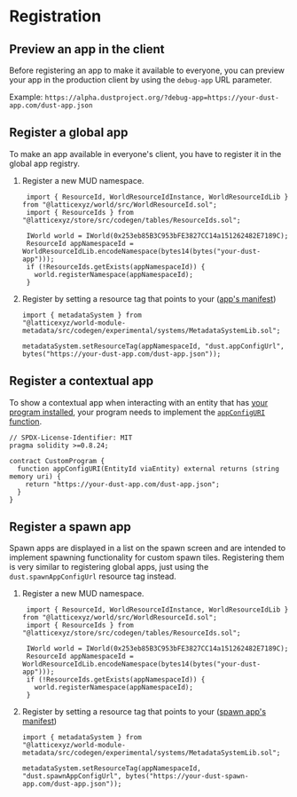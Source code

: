 # Registration

## Preview an app in the client

Before registering an app to make it available to everyone, you can preview your app in the production client by using the `debug-app` URL parameter.

Example: `https://alpha.dustproject.org/?debug-app=https://your-dust-app.com/dust-app.json`

## Register a global app

To make an app available in everyone's client, you have to register it in the global app registry.

1. Register a new MUD namespace.

   ```solidity
    import { ResourceId, WorldResourceIdInstance, WorldResourceIdLib } from "@latticexyz/world/src/WorldResourceId.sol";
    import { ResourceIds } from "@latticexyz/store/src/codegen/tables/ResourceIds.sol";

    IWorld world = IWorld(0x253eb85B3C953bFE3827CC14a151262482E7189C);
    ResourceId appNamespaceId = WorldResourceIdLib.encodeNamespace(bytes14(bytes("your-dust-app")));
    if (!ResourceIds.getExists(appNamespaceId)) {
      world.registerNamespace(appNamespaceId);
    }
   ```

2. Register by setting a resource tag that points to your ([app's manifest](https://esm.sh/pr/dustproject/dust/dustkit@d9cb17b/json-schemas/app-config.json))

   ```solidity
   import { metadataSystem } from
   "@latticexyz/world-module-metadata/src/codegen/experimental/systems/MetadataSystemLib.sol";

   metadataSystem.setResourceTag(appNamespaceId, "dust.appConfigUrl", bytes("https://your-dust-app.com/dust-app.json"));
   ```

## Register a contextual app

To show a contextual app when interacting with an entity that has [your program installed](../programs/registration.md), your program needs to implement the [`appConfigURI` function](https://github.com/dustproject/dust/blob/main/packages/dustkit/contracts/IAppConfigURI.sol).

```solidity
// SPDX-License-Identifier: MIT
pragma solidity >=0.8.24;

contract CustomProgram {
  function appConfigURI(EntityId viaEntity) external returns (string memory uri) {
    return "https://your-dust-app.com/dust-app.json";
  }
}
```

## Register a spawn app

Spawn apps are displayed in a list on the spawn screen and are intended to implement spawning functionality for custom spawn tiles.
Registering them is very similar to registering global apps, just using the `dust.spawnAppConfigUrl` resource tag instead.

1. Register a new MUD namespace.

   ```solidity
    import { ResourceId, WorldResourceIdInstance, WorldResourceIdLib } from "@latticexyz/world/src/WorldResourceId.sol";
    import { ResourceIds } from "@latticexyz/store/src/codegen/tables/ResourceIds.sol";

    IWorld world = IWorld(0x253eb85B3C953bFE3827CC14a151262482E7189C);
    ResourceId appNamespaceId = WorldResourceIdLib.encodeNamespace(bytes14(bytes("your-dust-app")));
    if (!ResourceIds.getExists(appNamespaceId)) {
      world.registerNamespace(appNamespaceId);
    }
   ```

2. Register by setting a resource tag that points to your ([spawn app's manifest](https://esm.sh/pr/dustproject/dust/dustkit@d9cb17b/json-schemas/app-config.json))

   ```solidity
   import { metadataSystem } from
   "@latticexyz/world-module-metadata/src/codegen/experimental/systems/MetadataSystemLib.sol";

   metadataSystem.setResourceTag(appNamespaceId, "dust.spawnAppConfigUrl", bytes("https://your-dust-spawn-app.com/dust-app.json"));
   ```
